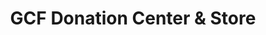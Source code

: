 ---
title: "GCF Donation Center & Store"
url: /clayton/gcf-donation-center-und-store/
shop: Gebrauchtwaren
---